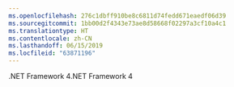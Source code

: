 ```yaml
---
ms.openlocfilehash: 276c1dbff910be8c6811d74fedd671eaedf06d39
ms.sourcegitcommit: 1bb00d2f4343e73ae8d58668f02297a3cf10a4c1
ms.translationtype: HT
ms.contentlocale: zh-CN
ms.lasthandoff: 06/15/2019
ms.locfileid: "63871196"
---
```

<span data-ttu-id="26a6e-101">.NET Framework 4</span><span class="sxs-lookup"><span data-stu-id="26a6e-101">.NET Framework 4</span></span>